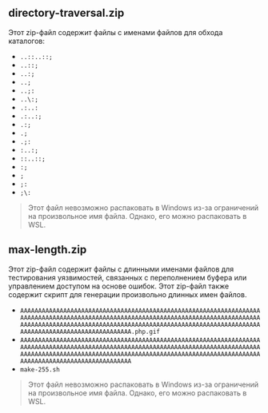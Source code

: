 ## directory-traversal.zip

Этот zip-файл содержит файлы с именами файлов для обхода каталогов:

- `..::..::;`
- `..::;`
- `..:;`
- `..;`
- `..;:`
- `..\:;`
- `.:..:`
- `.:..:;`
- `.:;`
- `.;`
- `.;:`
- `:..:;`
- `::..::;`
- `:;`
- `;`
- `;:`
- `;\:`

> Этот файл невозможно распаковать в Windows из-за ограничений на произвольное имя файла. Однако, его можно распаковать в WSL.


## max-length.zip

Этот zip-файл содержит файлы с длинными именами файлов для тестирования уязвимостей, связанных с переполнением буфера или управлением доступом на основе ошибок. Этот zip-файл также содержит скрипт для генерации произвольно длинных имен файлов.


- `AAAAAAAAAAAAAAAAAAAAAAAAAAAAAAAAAAAAAAAAAAAAAAAAAAAAAAAAAAAAAAAAAAAAAAAAAAAAAAAAAAAAAAAAAAAAAAAAAAAAAAAAAAAAAAAAAAAAAAAAAAAAAAAAAAAAAAAAAAAAAAAAAAAAAAAAAAAAAAAAAAAAAAAAAAAAAAAAAAAAAAAAAAAAAAAAAAAAAAAAAAAAAAAAAAAAAAAAAAAAAAAAAAAAAAAA.php.gif`
- `AAAAAAAAAAAAAAAAAAAAAAAAAAAAAAAAAAAAAAAAAAAAAAAAAAAAAAAAAAAAAAAAAAAAAAAAAAAAAAAAAAAAAAAAAAAAAAAAAAAAAAAAAAAAAAAAAAAAAAAAAAAAAAAAAAAAAAAAAAAAAAAAAAAAAAAAAAAAAAAAAAAAAAAAAAAAAAAAAAAAAAAAAAAAAAAAAAAAAAAAAAAAAAAAAAAAAAAAAAAAAAAAAAAAAAAA`
- `make-255.sh`

> Этот файл невозможно распаковать в Windows из-за ограничений на произвольное имя файла. Однако, его можно распаковать в WSL.